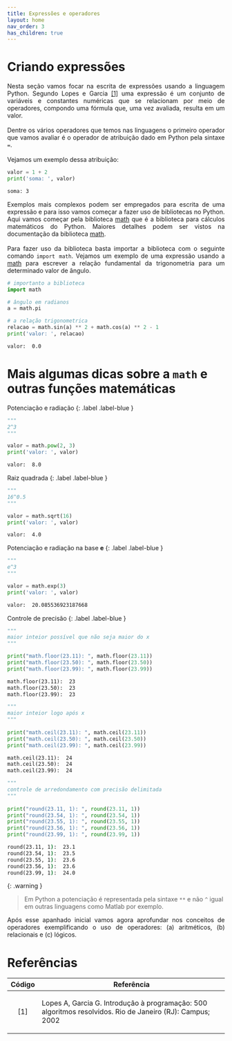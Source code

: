 ```yaml
---
title: Expressões e operadores
layout: home
nav_order: 3
has_children: true
---
```


<!--Don't delete this script-->
<script src = "https://polyfill.io/v3/polyfill.min.js?features=es6"></script>
<script id = "MathJax-script" async src="https://cdn.jsdelivr.net/npm/mathjax@3/es5/tex-mml-chtml.js"></script>
<!--Don't delete this script-->

<h1>Criando expressões</h1>

<p align = "justify">
Nesta seção vamos focar na escrita de expressões usando a linguagem Python. Segundo Lopes e Garcia <a href="#ref1">[1]</a> uma expressão é um conjunto de variáveis e constantes numéricas que se relacionam por meio de operadores, compondo uma fórmula que, uma vez avaliada, resulta em um valor.
<br><br>
Dentre os vários operadores que temos nas linguagens o primeiro operador que vamos avaliar é o operador de atribuição dado em Python pela sintaxe <code>=</code>.
<br><br>
Vejamos um exemplo dessa atribuição:
</p>

```python
valor = 1 + 2
print('soma: ', valor)
```
```cmd
soma: 3
```

<p align = "justify">
Exemplos mais complexos podem ser empregados para escrita de uma expressão e para isso vamos começar a fazer uso de bibliotecas no Python. Aqui vamos começar pela biblioteca <a href="https://docs.python.org/pt-br/3/library/numeric.html" target = "_blank" rel = "noopener noreferrer">math</a> que é a biblioteca para cálculos matemáticos do Python. Maiores detalhes podem ser vistos na documentação da biblioteca <a href="https://docs.python.org/pt-br/3/library/numeric.html" target = "_blank" rel = "noopener noreferrer">math</a>. 
<br><br>
Para fazer uso da biblioteca basta importar a biblioteca com o seguinte comando <code>import math</code>. Vejamos um exemplo de uma expressão usando a <a href="https://docs.python.org/pt-br/3/library/numeric.html" target = "_blank" rel = "noopener noreferrer">math</a> para escrever a relação fundamental da trigonometria para um determinado valor de ângulo.
</p>

```python
# importanto a biblioteca
import math

# ângulo em radianos
a = math.pi

# a relação trigonometrica
relacao = math.sin(a) ** 2 + math.cos(a) ** 2 - 1
print('valor: ', relacao)
```
```cmd
valor:  0.0
```

<h1>Mais algumas dicas sobre a <code>math</code> e outras funções matemáticas</h1>

Potenciação e radiação
{: .label .label-blue }

```python
"""
2^3
"""

valor = math.pow(2, 3)
print('valor: ', valor)
```
```cmd
valor:  8.0
```

Raiz quadrada
{: .label .label-blue }

```python
"""
16^0.5
"""

valor = math.sqrt(16)
print('valor: ', valor)
```
```cmd
valor:  4.0
```

Potenciação e radiação na base **e**
{: .label .label-blue }

```python
"""
e^3
"""

valor = math.exp(3)
print('valor: ', valor)
```
```cmd
valor:  20.085536923187668
```
Controle de precisão
{: .label .label-blue }

```python
"""
maior inteior possível que não seja maior do x
"""

print("math.floor(23.11): ", math.floor(23.11))
print("math.floor(23.50): ", math.floor(23.50))
print("math.floor(23.99): ", math.floor(23.99))
```
```cmd
math.floor(23.11):  23
math.floor(23.50):  23
math.floor(23.99):  23
```

```python
"""
maior inteior logo após x
"""
 
print("math.ceil(23.11): ", math.ceil(23.11))
print("math.ceil(23.50): ", math.ceil(23.50))
print("math.ceil(23.99): ", math.ceil(23.99))
```
```cmd
math.ceil(23.11):  24
math.ceil(23.50):  24
math.ceil(23.99):  24
```

```python
"""
controle de arredondamento com precisão delimitada
"""
 
print("round(23.11, 1): ", round(23.11, 1))
print("round(23.54, 1): ", round(23.54, 1))
print("round(23.55, 1): ", round(23.55, 1))
print("round(23.56, 1): ", round(23.56, 1))
print("round(23.99, 1): ", round(23.99, 1))
```
```cmd
round(23.11, 1):  23.1
round(23.54, 1):  23.5
round(23.55, 1):  23.6
round(23.56, 1):  23.6
round(23.99, 1):  24.0
```

{: .warning }
> Em Python a potenciação é representada pela sintaxe `**` e não `^` igual em outras linguagens como Matlab por exemplo.

<p align = "justify">
Após esse apanhado inicial vamos agora aprofundar nos conceitos de operadores exemplificando o uso de operadores: (a) aritméticos, (b) relacionais e (c) lógicos.
</p>

<h1>Referências</h1>

<table>
    <thead>
        <tr>
            <th>Código</th>
            <th>Referência</th>
        </tr>
    </thead>
    <tbody>
        <tr>
            <td><p align = "center" id = "ref1">[1]</p></td>
            <td><p align = "left">Lopes A, Garcia G. Introdução à programação: 500 algoritmos resolvidos. Rio de Janeiro (RJ): Campus; 2002</p></td>
        </tr>
    </tbody>
</table>